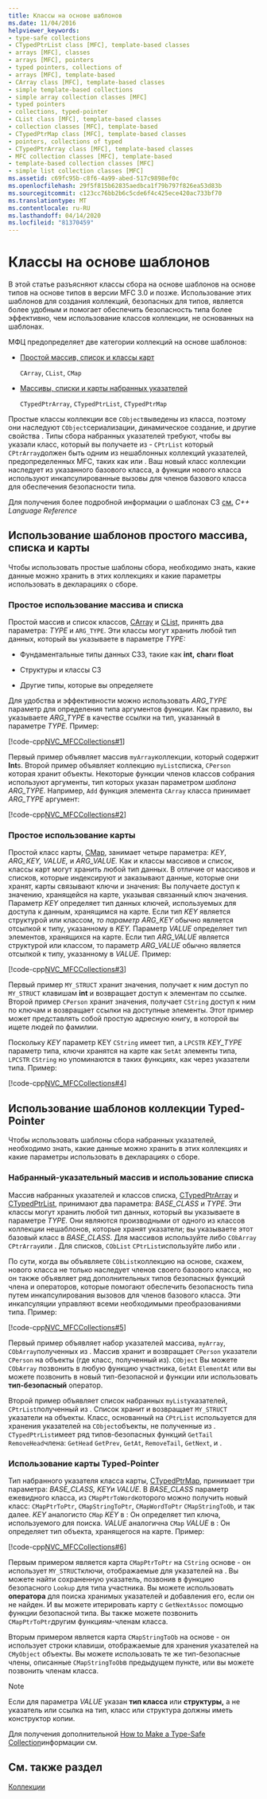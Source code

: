 ```yaml
---
title: Классы на основе шаблонов
ms.date: 11/04/2016
helpviewer_keywords:
- type-safe collections
- CTypedPtrList class [MFC], template-based classes
- arrays [MFC], classes
- arrays [MFC], pointers
- typed pointers, collections of
- arrays [MFC], template-based
- CArray class [MFC], template-based classes
- simple template-based collections
- simple array collection classes [MFC]
- typed pointers
- collections, typed-pointer
- CList class [MFC], template-based classes
- collection classes [MFC], template-based
- CTypedPtrMap class [MFC], template-based classes
- pointers, collections of typed
- CTypedPtrArray class [MFC], template-based classes
- MFC collection classes [MFC], template-based
- template-based collection classes [MFC]
- simple list collection classes [MFC]
ms.assetid: c69fc95b-c8f6-4a99-abed-517c9898ef0c
ms.openlocfilehash: 29f5f815b62835aedbca1f79b797f826ea53d83b
ms.sourcegitcommit: c123cc76bb2b6c5cde6f4c425ece420ac733bf70
ms.translationtype: MT
ms.contentlocale: ru-RU
ms.lasthandoff: 04/14/2020
ms.locfileid: "81370459"
---
```

# <a name="template-based-classes"></a>Классы на основе шаблонов

В этой статье разъясняют классы сбора на основе шаблонов на основе типов на основе типов в версии MFC 3.0 и позже. Использование этих шаблонов для создания коллекций, безопасных для типов, является более удобным и помогает обеспечить безопасность типа более эффективно, чем использование классов коллекции, не основанных на шаблонах.

МФЦ предопределяет две категории коллекций на основе шаблонов:

- [Простой массив, список и классы карт](#_core_using_simple_array.2c_.list.2c_.and_map_templates)

   `CArray`, `CList`, `CMap`

- [Массивы, списки и карты набранных указателей](#_core_using_typed.2d.pointer_collection_templates)

   `CTypedPtrArray`, `CTypedPtrList`, `CTypedPtrMap`

Простые классы коллекции все `CObject`выведены из класса, поэтому они наследуют `CObject`сериализации, динамическое создание, и другие свойства . Типы сбора набранных указателей требуют, чтобы вы указали класс, который вы получаете из - `CPtrList` который `CPtrArray`должен быть одним из нешаблонных коллекций указателей, предопределенных MFC, таких как или . Ваш новый класс коллекции наследует из указанного базового класса, а функции нового класса используют инкапсулированные вызовы для членов базового класса для обеспечения безопасности типа.

Для получения более подробной информации о шаблонах СЗ [см.](../cpp/templates-cpp.md) *C++ Language Reference*

## <a name="using-simple-array-list-and-map-templates"></a><a name="_core_using_simple_array.2c_.list.2c_.and_map_templates"></a>Использование шаблонов простого массива, списка и карты

Чтобы использовать простые шаблоны сбора, необходимо знать, какие данные можно хранить в этих коллекциях и какие параметры использовать в декларациях о сборе.

### <a name="simple-array-and-list-usage"></a><a name="_core_simple_array_and_list_usage"></a>Простое использование массива и списка

Простой массив и список классов, [CArray](../mfc/reference/carray-class.md) и [CList](../mfc/reference/clist-class.md), принять два параметра: *TYPE* и `ARG_TYPE`. Эти классы могут хранить любой тип данных, который вы указываете в параметре *TYPE:*

- Фундаментальные типы данных СЗЗ, такие как **int,** **char**и **float**

- Структуры и классы СЗ

- Другие типы, которые вы определяете

Для удобства и эффективности можно использовать *ARG_TYPE* параметр для определения типа аргументов функции. Как правило, вы указываете *ARG_TYPE* в качестве ссылки на тип, указанный в параметре *TYPE.* Пример:

[!code-cpp[NVC_MFCCollections#1](../mfc/codesnippet/cpp/template-based-classes_1.cpp)]

Первый пример объявляет массив `myArray`коллекции, который содержит **Int**s. Второй пример объявляет коллекцию `myList`списка, `CPerson` которая хранит объекты. Некоторые функции членов классов собрания используют аргументы, тип которых указан параметром *шаблона ARG_TYPE.* Например, `Add` функция элемента `CArray` класса принимает *ARG_TYPE* аргумент:

[!code-cpp[NVC_MFCCollections#2](../mfc/codesnippet/cpp/template-based-classes_2.cpp)]

### <a name="simple-map-usage"></a><a name="_core_simple_map_usage"></a>Простое использование карты

Простой класс карты, [CMap](../mfc/reference/cmap-class.md), занимает четыре параметра: *KEY*, *ARG_KEY,* *VALUE,* и *ARG_VALUE.* Как и классы массивов и список, классы карт могут хранить любой тип данных. В отличие от массивов и списков, которые индексируют и заказывают данные, которые они хранят, карты связывают ключи и значения: Вы получаете доступ к значению, хранящейся на карте, указывая связанный ключ значения. Параметр *KEY* определяет тип данных ключей, используемых для доступа к данным, хранящимся на карте. Если тип *KEY* является структурой или классом, *то параметр ARG_KEY* обычно является отсылкой к типу, указанному в *KEY.* Параметр *VALUE* определяет тип элементов, хранящихся на карте. Если тип *ARG_VALUE* является структурой или классом, то параметр *ARG_VALUE* обычно является отсылкой к типу, указанному в *VALUE.* Пример:

[!code-cpp[NVC_MFCCollections#3](../mfc/codesnippet/cpp/template-based-classes_3.cpp)]

Первый пример `MY_STRUCT` хранит значения, получает к ним доступ по `MY_STRUCT` клавишам **int** и возвращает доступ к элементам по ссылке. Второй пример `CPerson` хранит значения, получает `CString` доступ к ним по ключам и возвращает ссылки на доступные элементы. Этот пример может представлять собой простую адресную книгу, в которой вы ищете людей по фамилии.

Поскольку *KEY* параметр KEY `CString` имеет тип, а `LPCSTR` *KEY_TYPE* параметр типа, ключи хранятся на карте как `SetAt` элементы типа, `LPCSTR` `CString` но упоминаются в таких функциях, как через указатели типа. Пример:

[!code-cpp[NVC_MFCCollections#4](../mfc/codesnippet/cpp/template-based-classes_4.cpp)]

## <a name="using-typed-pointer-collection-templates"></a><a name="_core_using_typed.2d.pointer_collection_templates"></a>Использование шаблонов коллекции Typed-Pointer

Чтобы использовать шаблоны сбора набранных указателей, необходимо знать, какие данные можно хранить в этих коллекциях и какие параметры использовать в декларациях о сборе.

### <a name="typed-pointer-array-and-list-usage"></a><a name="_core_typed.2d.pointer_array_and_list_usage"></a>Набранный-указательный массив и использование списка

Массив набранных указателей и классов списка, [CTypedPtrArray](../mfc/reference/ctypedptrarray-class.md) и [CTypedPtrList](../mfc/reference/ctypedptrlist-class.md), принимают два параметра: *BASE_CLASS* и *TYPE*. Эти классы могут хранить любой тип данных, который вы указываете в параметре *TYPE.* Они являются производными от одного из классов коллекции нешаблонов, которые хранят указатели; вы указываете этот базовый класс в *BASE_CLASS*. Для массивов используйте либо `CObArray` `CPtrArray`или . Для списков, `CObList` `CPtrList`используйте либо или .

По сути, когда вы объявляете `CObList`коллекцию на основе, скажем, нового класса не только наследует членов своего базового класса, но он также объявляет ряд дополнительных типов безопасных функций члена и операторов, которые помогают обеспечить безопасность типа путем инкапсулирования вызовов для членов базового класса. Эти инкапсуляции управляют всеми необходимыми преобразованиями типа. Пример:

[!code-cpp[NVC_MFCCollections#5](../mfc/codesnippet/cpp/template-based-classes_5.cpp)]

Первый пример объявляет набор указателей массива, `myArray`, `CObArray`полученных из . Массив хранит и возвращает `CPerson` указатели `CPerson` на объекты (где класс, полученный из). `CObject` Вы можете `CObArray` позвонить в любую функцию участника, `GetAt` `ElementAt` или вы можете позвонить в новый тип-безопасной и функции или использовать **тип-безопасный** оператор.

Второй пример объявляет список набранных `myList`указателей, `CPtrList`полученный из . Список хранит и возвращает `MY_STRUCT` указатели на объекты. Класс, основанный на `CPtrList` используется для хранения указателей на `CObject`объекты, не полученные из . `CTypedPtrList`имеет ряд типов-безопасных функций `GetTail` `RemoveHead`члена: `GetHead` `GetPrev`, `GetAt`, `RemoveTail`, `GetNext`, и .

### <a name="typed-pointer-map-usage"></a><a name="_core_typed.2d.pointer_map_usage"></a>Использование карты Typed-Pointer

Тип набранного указателя класса карты, [CTypedPtrMap](../mfc/reference/ctypedptrmap-class.md), принимает три параметра: *BASE_CLASS,* *KEY*и *VALUE*. В *BASE_CLASS* параметр ежевидного класса, из `CMapPtrToWord`которого можно получить новый класс: `CMapPtrToPtr`, `CMapStringToPtr`, `CMapWordToPtr` `CMapStringToOb`, и так далее. *KEY* аналогисто `CMap` *KEY* в : Он определяет тип ключа, используемого для поиска. *VALUE* аналогична `CMap` *VALUE* в : Он определяет тип объекта, хранящегося на карте. Пример:

[!code-cpp[NVC_MFCCollections#6](../mfc/codesnippet/cpp/template-based-classes_6.cpp)]

Первым примером является карта `CMapPtrToPtr` на `CString` основе - он использует `MY_STRUCT`ключи, отображаемые для указателей на . Вы можете найти сохраненную указатель, позвонив в функцию безопасного `Lookup` для типа участника. Вы можете использовать **оператора** для поиска хранимых указателей и добавления его, если он не найден. И вы можете итерировать карту с `GetNextAssoc` помощью функции безопасной типа. Вы также можете позвонить `CMapPtrToPtr`другим функциям-членам класса.

Вторым примером является карта `CMapStringToOb` на основе - он использует строки клавиши, отображаемые для хранения указателей на `CMyObject` объекты. Вы можете использовать те же тип-безопасные члены, описанные `CMapStringToOb`в предыдущем пункте, или вы можете позвонить членам класса.

> [!NOTE]
> Если для параметра *VALUE* указан **тип класса** или **структуры,** а не указатель или ссылка на тип, класс или структура должны иметь конструктор копии.

Для получения дополнительной [How to Make a Type-Safe Collection](../mfc/how-to-make-a-type-safe-collection.md)информации см.

## <a name="see-also"></a>См. также раздел

[Коллекции](../mfc/collections.md)
